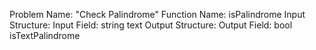 Problem Name: "Check Palindrome"
Function Name: isPalindrome
Input Structure:
Input Field: string text
Output Structure:
Output Field: bool isTextPalindrome
